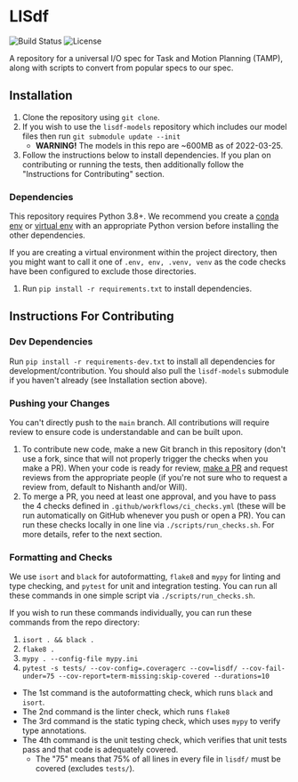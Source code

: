 # LISdf
![Build Status](https://github.com/Learning-and-Intelligent-Systems/lisdf/actions/workflows/ci_checks.yml/badge.svg)
![License](https://img.shields.io/badge/license-MIT-blue.svg)

A repository for a universal I/O spec for Task and Motion Planning (TAMP), along with scripts to convert from 
popular specs to our spec.

## Installation
1. Clone the repository using `git clone`. 
2. If you wish to use the `lisdf-models` repository which includes our model files then run 
   `git submodule update --init`
   - **WARNING!** The models in this repo are ~600MB as of 2022-03-25.
3. Follow the instructions below to install dependencies. If you plan on contributing or running the tests, then 
   additionally follow the "Instructions for Contributing" section.

### Dependencies
This repository requires Python 3.8+. We recommend you create a 
[conda env](https://docs.conda.io/projects/conda/en/latest/user-guide/tasks/manage-environments.html) or 
[virtual env](https://docs.python.org/3.8/library/venv.html) with an appropriate Python version before installing
the other dependencies.

If you are creating a virtual environment within the project directory, then you might want to call it one of
`.env, env, .venv, venv` as the code checks have been configured to exclude those directories.

1. Run `pip install -r requirements.txt` to install dependencies.

## Instructions For Contributing

### Dev Dependencies
Run `pip install -r requirements-dev.txt` to install all dependencies for development/contribution. 
You should also pull the `lisdf-models` submodule if you haven't already (see Installation section above).

### Pushing your Changes
You can't directly push to the `main` branch.  All contributions will require review to ensure code is understandable 
and can be built upon. 

1. To contribute new code, make a new Git branch in this repository (don't use a fork, since that will not properly trigger 
   the checks when you make a PR). When your code is ready for review, [make a PR](https://docs.github.com/en/pull-requests/collaborating-with-pull-requests/proposing-changes-to-your-work-with-pull-requests/creating-a-pull-request)
   and request reviews from the appropriate people (if you're not sure who to request a review from, default to Nishanth
   and/or Will).
2. To merge a PR, you need at least one approval, and you have to pass the 4 checks defined in 
   `.github/workflows/ci_checks.yml` (these will be run automatically on GitHub whenever you push or open a PR).
   You can run these checks locally in one line via `./scripts/run_checks.sh`. For more details, refer to the next section.

### Formatting and Checks
We use `isort` and `black` for autoformatting, `flake8` and `mypy` for linting and type checking, and `pytest` 
for unit and integration testing. You can run all these commands in one simple script via `./scripts/run_checks.sh`.

If you wish to run these commands individually, you can run these commands from the repo directory:
1. `isort . && black .`
2. `flake8 .`
3. `mypy . --config-file mypy.ini`
4. `pytest -s tests/ --cov-config=.coveragerc --cov=lisdf/ --cov-fail-under=75 --cov-report=term-missing:skip-covered --durations=10`

* The 1st command is the autoformatting check, which runs `black` and `isort`.
* The 2nd command is the linter check, which runs `flake8`
* The 3rd command is the static typing check, which uses `mypy` to verify type annotations. 
* The 4th command is the unit testing check, which verifies that unit tests pass and that code is adequately covered. 
  * The "75" means that 75% of all lines in every file in `lisdf/` must be covered (excludes `tests/`).
